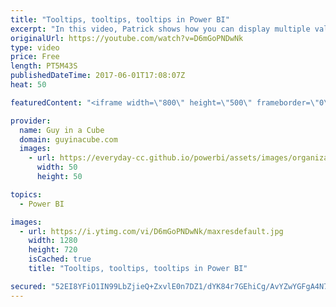 ```yaml
---
title: "Tooltips, tooltips, tooltips in Power BI"
excerpt: "In this video, Patrick shows how you can display multiple values within a tooltip for a visual. He walks through the DAX measure and also shows some pitfalls to look out for when it comes to filter context.  Go here for the sample DAX statement: https://guyinacube.com/2017/06/tooltips-tooltips-tooltips-power-bi/"
originalUrl: https://youtube.com/watch?v=D6mGoPNDwNk
type: video
price: Free
length: PT5M43S
publishedDateTime: 2017-06-01T17:08:07Z
heat: 50

featuredContent: "<iframe width=\"800\" height=\"500\" frameborder=\"0\" src=\"https://www.youtube.com/embed/D6mGoPNDwNk\" allow=\"accelerometer; autoplay; encrypted-media; gyroscope; picture-in-picture\" allowfullscreen></iframe>"

provider:
  name: Guy in a Cube
  domain: guyinacube.com
  images:
    - url: https://everyday-cc.github.io/powerbi/assets/images/organizations/guyinacube.com-50x50.jpg
      width: 50
      height: 50

topics:
  - Power BI

images:
  - url: https://i.ytimg.com/vi/D6mGoPNDwNk/maxresdefault.jpg
    width: 1280
    height: 720
    isCached: true
    title: "Tooltips, tooltips, tooltips in Power BI"

secured: "52EI8YFiO1IN99LbZjieQ+ZxvlE0n7DZ1/dYK84r7GEhiCg/AvYZwYGFgA4N7qOhCMkXhWjDHUtw6XJzv+DWg4ZjL+EPeHfRfDwMhdi3Ow3MEsJHHWTZ6EQbTJTiqj/y2LnPBsMRSM0JxBEArJryVNHVvFwsBGGk6FxIBVsgbyxWYODpUE+ToVCzvYPkxARtsOtRIPIaa93xVNSUZAYgawAcauLudFY+i/UNkpFuJypln45V8cv49SA42kYHxUA6OvXWfJcN9/RrJueca3eEg93/luviwS9BY087kUUBO+Q8wmIQSsnaPQbSyRXE0EPqR2XSuZxVcxaZvWmdmiU1pNTvztdOc972ZEUTTEyVx98DaUiPvY5o2sBasUTkSxopLei63M8UNGkcqqAuUYELLZrQhGBmOL9EWjUcLDil9NM=;ebDnkQKn/RMbFT0IDFRTWg=="
---
```


